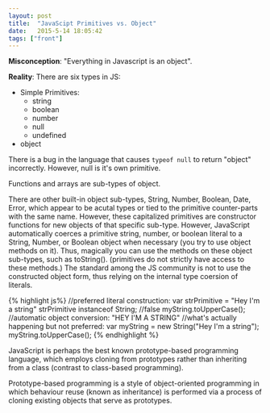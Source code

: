```yaml
---
layout: post
title:  "JavaScipt Primitives vs. Object"
date:   2015-5-14 18:05:42
tags: ["front"]
---
```


**Misconception**: "Everything in Javascript is an object".

**Reality**: There are six types in JS:

* Simple Primitives:
  * string
  * boolean
  * number
  * null
  * undefined
* object

There is a bug in the language that causes `typeof null` to return "object" incorrectly.
However, null is it's own primitive.

Functions and arrays are sub-types of object.

There are other built-in object sub-types, String, Number, Boolean, Date, Error, which appear to be acutal types or tied to the primitive counter-parts with the same name. However, these capitalized primitives are constructor functions for new objects of that specific sub-type. However, JavaScript automatically coerces a primitive string, number, or boolean literal to a String, Number, or Boolean object when necessary (you try to use object methods on it). Thus, magically you can use the methods on these object sub-types, such as toString(). (primitives do not strictly have access to these methods.) The standard among the JS community is not to use the constructed object form, thus relying on the internal type coersion of literals.

{% highlight js%}
//preferred literal construction:
var strPrimitive = "Hey I'm a string"
strPrimitive instanceof String;
//false
myString.toUpperCase();
//automatic object conversion: "HEY I'M A STRING"
//what's actually happening but not preferred:
var myString = new String("Hey I'm a string");
myString.toUpperCase();
{% endhighlight %}

JavaScript is perhaps the best known prototype-based programming language, which employs cloning from prototypes rather than inheriting from a class (contrast to class-based programming).

Prototype-based programming is a style of object-oriented programming in which behaviour reuse (known as inheritance) is performed via a process of cloning existing objects that serve as prototypes.
